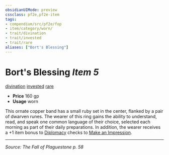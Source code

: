 ```yaml
---
obsidianUIMode: preview
cssclass: pf2e,pf2e-item
tags:
- compendium/src/pf2e/fop
- item/category/worn/
- trait/divination
- trait/invested
- trait/rare
aliases: ["Bort's Blessing"]
---
```

# Bort's Blessing *Item 5*  
[divination](divination.md "Divination School Trait")  [invested](invested.md "Invested Item Trait")  [rare](rare.md "Rare Rarity Trait")  

- **Price** 160 gp
- **Usage** worn

This ornate copper band has a small ruby set in the center, flanked by a pair of dwarven runes. The wearer of this ring gains the ability to understand, read, and speak one common language of their choice, selected each morning as part of their daily preparations. In addition, the wearer receives a +1 item bonus to [Diplomacy](skills.md#Diplomacy) checks to [Make an Impression](make-an-impression.md).


---
*Source: The Fall of Plaguestone p. 58*